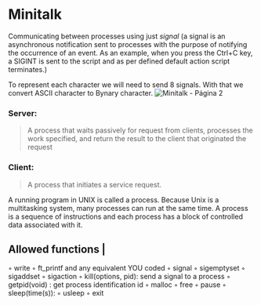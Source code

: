 # Minitalk

Communicating between processes using just *signal* (a signal is an asynchronous notification sent to processes with the purpose of notifying the occurrence of an event. As an example, when you press the Ctrl+C key, a SIGINT is sent to the script and as per defined default action script terminates.)

To represent each character we will need to send 8 signals. With that we convert ASCII character to Bynary character.
![Minitalk - Página 2](https://user-images.githubusercontent.com/62228465/135943232-3f277094-3a8c-41f4-aa01-c6ed24d1e366.jpeg)


### Server:
>A process that waits passively for request from clients, processes the work specified, and return the result to the client that originated the request

### Client:
>A process that initiates a service request.

A running program in UNIX is called a process. Because Unix is a multitasking system, many processes can run at the same time. A process is a sequence of instructions and each process has a block of controlled data associated with it.
    
Allowed functions |
----
◦ write 
◦ ft_printf and any equivalent YOU coded 
◦ signal
◦ sigemptyset
◦ sigaddset
◦ sigaction
◦ kill(options, pid): send a signal to a process
◦ getpid(void) : get process identification id
◦ malloc
◦ free
◦ pause
◦ sleep(time(s)): 
◦ usleep
◦ exit
